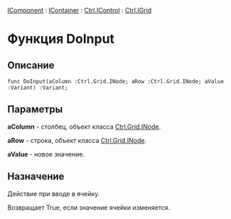 ﻿---
Link: Com.Ctrl.IGrid.@DoInput
---

[IComponent](topic:Com.Custom.ComClasses.IComponent.Default) :
[IContainer](topic:Com.Custom.ComClasses.IContainer.Default) :
[Ctrl.IControl](topic:Com.Custom.ComClasses.Ctrl.IControl.Default) :
[Ctrl.IGrid](Default)

# Функция DoInput

## Описание

    func DoInput(aColumn :Ctrl.Grid.INode; aRow :Ctrl.Grid.INode; aValue :Variant) :Variant;

## Параметры

**aColumn** - столбец, объект класса [Ctrl.Grid.INode](topic:Com.Custom.ComClasses.Ctrl.Grid.INode.Default).

**aRow** - строка, объект класса [Ctrl.Grid.INode](topic:Com.Custom.ComClasses.Ctrl.Grid.INode.Default).

**aValue** - новое значение.

## Назначение

Действие при вводе в ячейку.

Возвращает True, если значение ячейки изменяется.